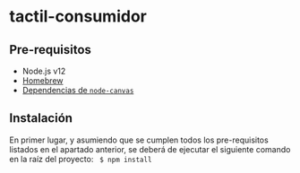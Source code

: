 # tactil-consumidor

## Pre-requisitos

- Node.js v12
- [Homebrew](https://brew.sh/)
- [Dependencias de ``node-canvas``](https://github.com/Automattic/node-canvas#compiling)

## Instalación

En primer lugar, y asumiendo que se cumplen todos los pre-requisitos listados en el apartado anterior, se deberá de ejecutar el siguiente comando en la raíz del proyecto:
`` $ npm install``
